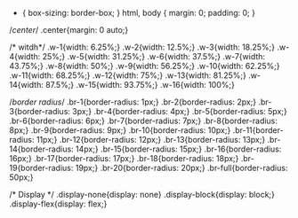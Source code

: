 * {
  box-sizing: border-box;
}
html,
body {
  margin: 0;
  padding: 0;
}

/*center*/
.center{margin: 0 auto;}

/* witdh*/
.w-1{width: 6.25%;}
.w-2{width: 12.5%;}
.w-3{width: 18.25%;}
.w-4{width: 25%;}
.w-5{width: 31.25%;}
.w-6{width: 37.5%;}
.w-7{width: 43.75%;}
.w-8{width: 50%;}
.w-9{width: 56.25%;}
.w-10{width: 62.25%;}
.w-11{width: 68.25%;}
.w-12{width: 75%;}
.w-13{width: 81.25%;}
.w-14{width: 87.5%;}
.w-15{width: 93.75%;}
.w-16{width: 100%;}

/*border radius*/
.br-1{border-radius: 1px;}
.br-2{border-radius: 2px;}
.br-3{border-radius: 3px;}
.br-4{border-radius: 4px;}
.br-5{border-radius: 5px;}
.br-6{border-radius: 6px;}
.br-7{border-radius: 7px;}
.br-8{border-radius: 8px;}
.br-9{border-radius: 9px;}
.br-10{border-radius: 10px;}
.br-11{border-radius: 11px;}
.br-12{border-radius: 12px;}
.br-13{border-radius: 13px;}
.br-14{border-radius: 14px;}
.br-15{border-radius: 15px;}
.br-16{border-radius: 16px;}
.br-17{border-radius: 17px;}
.br-18{border-radius: 18px;}
.br-19{border-radius: 19px;}
.br-20{border-radius: 20px;}
.br-full{border-radius: 50px;}

/* Display */
.display-none{display: none}
.display-block{display: block;}
.display-flex{display: flex;}
